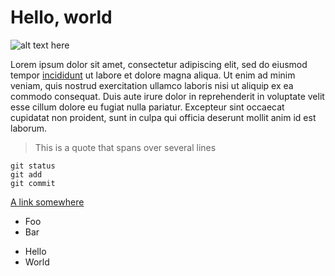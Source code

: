 # Hello, world

![alt text here](./assets/banner.png)

Lorem ipsum dolor sit amet, consectetur adipiscing 
elit, sed do eiusmod tempor <a href="#">incididunt</a> ut labore et 
dolore magna aliqua. Ut enim ad minim veniam, quis 
nostrud exercitation ullamco laboris nisi ut aliquip 
ex ea commodo consequat. Duis aute irure dolor in 
reprehenderit in voluptate velit esse cillum dolore 
eu fugiat nulla pariatur. Excepteur sint occaecat 
cupidatat non proident, sunt in culpa qui officia 
deserunt mollit anim id est laborum.

> This is a quote 
> that spans over 
> several lines

```
git status
git add
git commit
```

[A link somewhere](https://www.example.com)

- Foo
- Bar

* Hello
* World

